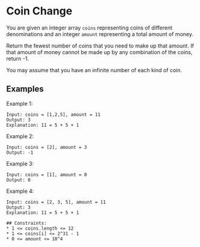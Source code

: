 # Coin Change

You are given an integer array `coins` representing coins of different denominations and an integer `amount` representing a total amount of money.

Return the fewest number of coins that you need to make up that amount. If that amount of money cannot be made up by any combination of the coins, return -1.

You may assume that you have an infinite number of each kind of coin.

## Examples

Example 1:
```
Input: coins = [1,2,5], amount = 11
Output: 3
Explanation: 11 = 5 + 5 + 1
```

Example 2:
```
Input: coins = [2], amount = 3
Output: -1
```

Example 3:
```
Input: coins = [1], amount = 0
Output: 0
```

Example 4:
```
Input: coins = [2, 3, 5], amount = 11
Output: 3
Explanation: 11 = 5 + 5 + 1

## Constraints:
* 1 <= coins.length <= 12
* 1 <= coins[i] <= 2^31 - 1
* 0 <= amount <= 10^4